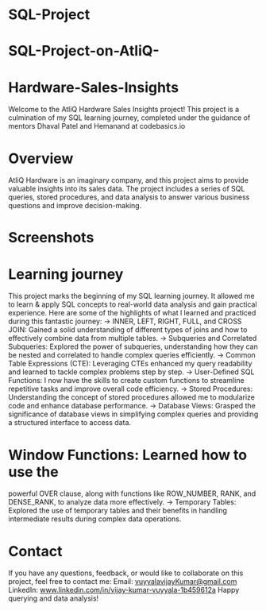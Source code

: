 # SQL-Project
# SQL-Project-on-AtliQ-
# Hardware-Sales-Insights
Welcome to the AtliQ Hardware
Sales Insights project! This project is a culmination of my SQL learning journey, completed under the guidance of mentors Dhaval Patel and Hemanand at codebasics.io
# Overview
AtliQ Hardware is an imaginary company, and this project aims to provide valuable insights into its sales data. The project includes a series of SQL queries, stored procedures, and data analysis to answer various business questions and improve decision-making.

# Screenshots


# Learning journey
This project marks the beginning of my SQL learning journey. It allowed me to learn & apply SQL concepts to real-world data analysis and gain practical experience.
Here are some of the highlights of what l learned and practiced during this fantastic journey:
-> INNER, LEFT, RIGHT, FULL, and CROSS JOIN: Gained a solid understanding of different types of joins and how to effectively combine data from multiple tables.
-> Subqueries and Correlated Subqueries:
Explored the power of subqueries, understanding how they can be nested and correlated to handle complex queries efficiently.
-> Common Table Expressions (CTE):
Leveraging CTEs enhanced my query readability and learned to tackle complex problems step by step.
-> User-Defined SQL Functions: I now have the skills to create custom functions to streamline repetitive tasks and improve overall code efficiency.
-> Stored Procedures: Understanding the concept of stored procedures allowed me to modularize code and enhance database performance.
-> Database Views: Grasped the significance of database views in simplifying complex queries and providing a structured interface to access data.
# Window Functions: Learned how to use the
powerful OVER clause, along with functions like ROW_NUMBER, RANK, and DENSE_RANK, to analyze data more effectively.
-> Temporary Tables: Explored the use of temporary tables and their benefits in handling intermediate results during complex data operations.
# Contact
If you have any questions, feedback, or would like to collaborate on this project, feel free to contact me:
Email: vuyyalavijayKumar@gmail.com
LinkedIn: www.linkedin.com/in/vijay-kumar-vuyyala-1b459612a
Happy querying and data analysis!
